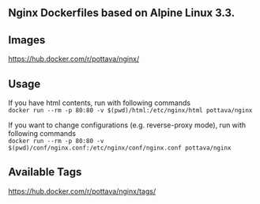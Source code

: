 Nginx Dockerfiles based on Alpine Linux 3.3.
---

## Images

https://hub.docker.com/r/pottava/nginx/

## Usage

If you have html contents, run with following commands  
`docker run --rm -p 80:80 -v $(pwd)/html:/etc/nginx/html pottava/nginx`

If you want to change configurations (e.g. reverse-proxy mode), run with following commands  
`docker run --rm -p 80:80 -v $(pwd)/conf/nginx.conf:/etc/nginx/conf/nginx.conf pottava/nginx`

## Available Tags

https://hub.docker.com/r/pottava/nginx/tags/
